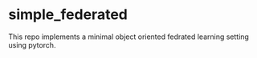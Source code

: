 # simple_federated
This repo implements a minimal object oriented fedrated learning setting using pytorch.
